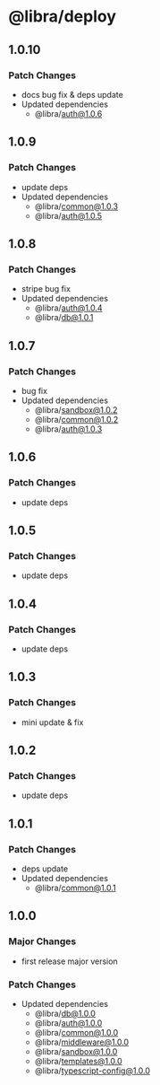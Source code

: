 # @libra/deploy

## 1.0.10

### Patch Changes

- docs bug fix & deps update
- Updated dependencies
  - @libra/auth@1.0.6

## 1.0.9

### Patch Changes

- update deps
- Updated dependencies
  - @libra/common@1.0.3
  - @libra/auth@1.0.5

## 1.0.8

### Patch Changes

- stripe bug fix
- Updated dependencies
  - @libra/auth@1.0.4
  - @libra/db@1.0.1

## 1.0.7

### Patch Changes

- bug fix
- Updated dependencies
  - @libra/sandbox@1.0.2
  - @libra/common@1.0.2
  - @libra/auth@1.0.3

## 1.0.6

### Patch Changes

- update deps

## 1.0.5

### Patch Changes

- update deps

## 1.0.4

### Patch Changes

- update deps

## 1.0.3

### Patch Changes

- mini update & fix

## 1.0.2

### Patch Changes

- update deps

## 1.0.1

### Patch Changes

- deps update
- Updated dependencies
  - @libra/common@1.0.1

## 1.0.0

### Major Changes

- first release major version

### Patch Changes

- Updated dependencies
  - @libra/db@1.0.0
  - @libra/auth@1.0.0
  - @libra/common@1.0.0
  - @libra/middleware@1.0.0
  - @libra/sandbox@1.0.0
  - @libra/templates@1.0.0
  - @libra/typescript-config@1.0.0

